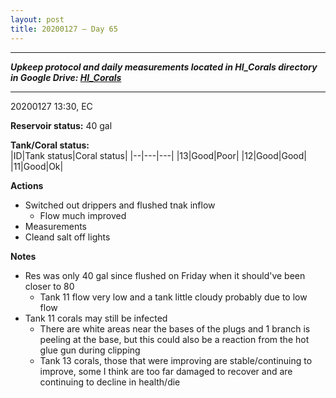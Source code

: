 ```yaml
---
layout: post
title: 20200127 – Day 65
---
```


---
***Upkeep protocol and daily measurements located in HI_Corals directory in Google Drive: [HI_Corals](https://drive.google.com/drive/u/1/folders/1Dxil5Lj1ynvuIuGDWx9_AyqkdplIcCZQ)***

---
20200127 13:30, EC

**Reservoir status:** 40 gal

**Tank/Coral status:**  
|ID|Tank status|Coral status|
|--|---|---|
|13|Good|Poor|
|12|Good|Good|
|11|Good|Ok|

**Actions**  
- Switched out drippers and flushed tnak inflow
    - Flow much improved
- Measurements
- Cleand salt off lights

**Notes**
- Res was only 40 gal since flushed on Friday when it should've been closer to 80
    - Tank 11 flow very low and a tank little cloudy probably due to low flow
- Tank 11 corals may still be infected
    - There are white areas near the bases of the plugs and 1 branch is peeling at the base, but this could also be a reaction from the hot glue gun during clipping
    - Tank 13 corals, those that were improving are stable/continuing to improve, some I think are too far damaged to recover and are continuing to decline in health/die